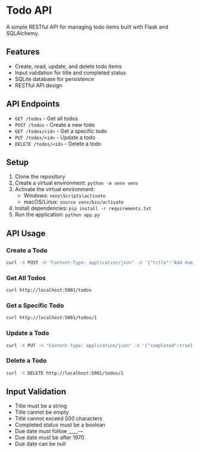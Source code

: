 # Todo API

A simple RESTful API for managing todo items built with Flask and SQLAlchemy.

## Features

- Create, read, update, and delete todo items
- Input validation for title and completed status
- SQLite database for persistence
- RESTful API design

## API Endpoints

- `GET /todos` - Get all todos
- `POST /todos` - Create a new todo
- `GET /todos/<id>` - Get a specific todo
- `PUT /todos/<id>` - Update a todo
- `DELETE /todos/<id>` - Delete a todo

## Setup

1. Clone the repository
2. Create a virtual environment: `python -m venv venv`
3. Activate the virtual environment:
   - Windows: `venv\Scripts\activate`
   - macOS/Linux: `source venv/bin/activate`
4. Install dependencies: `pip install -r requirements.txt`
5. Run the application: `python app.py`

## API Usage

### Create a Todo

```bash
curl -X POST -H "Content-Type: application/json" -d '{"title":"Add due_date feature to todo api", "due_date":"2025-04-13"}' http://localhost:5001/todos
```

### Get All Todos

```bash
curl http://localhost:5001/todos
```

### Get a Specific Todo

```bash
curl http://localhost:5001/todos/1
```

### Update a Todo

```bash
curl -X PUT -H "Content-Type: application/json" -d '{"completed":true}' http://localhost:5001/todos/1
```

### Delete a Todo

```bash
curl -X DELETE http://localhost:5001/todos/1
```

## Input Validation

- Title must be a string
- Title cannot be empty
- Title cannot exceed 500 characters
- Completed status must be a boolean 
- Due date must follow ____-__-__
- Due date must be after 1970
- Due date can be null